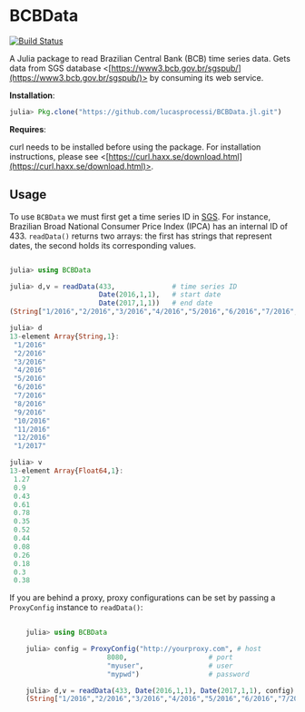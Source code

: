 # BCBData

[![Build Status](https://travis-ci.org/lucasprocessi/BCBData.jl.svg?branch=master)](https://travis-ci.org/lucasprocessi/BCBData.jl)

A Julia package to read Brazilian Central Bank (BCB) time series data. 
Gets data from SGS database <[https://www3.bcb.gov.br/sgspub/](https://www3.bcb.gov.br/sgspub/)> by consuming its web service.


**Installation**: 
```julia
julia> Pkg.clone("https://github.com/lucasprocessi/BCBData.jl.git")
```

**Requires**:

curl needs to be installed before using the package. 
For installation instructions, please see <[https://curl.haxx.se/download.html](https://curl.haxx.se/download.html)>. 

## Usage

To use `BCBData` we must first get a time series ID in [SGS](https://www3.bcb.gov.br/sgspub/). 
For instance, Brazilian Broad National Consumer Price Index (IPCA) has an internal ID of 433.
`readData()` returns two arrays: the first has strings that represent dates, the second holds its corresponding values.

```julia

julia> using BCBData

julia> d,v = readData(433,              # time series ID 
					  Date(2016,1,1),   # start date
					  Date(2017,1,1))   # end date
(String["1/2016","2/2016","3/2016","4/2016","5/2016","6/2016","7/2016","8/2016","9/2016","10/2016","11/2016","12/2016","1/2017"],[1.27,0.9,0.43,0.61,0.78,0.35,0.52,0.44,0.08,0.26,0.18,0.3,0.38])

julia> d
13-element Array{String,1}:
 "1/2016"
 "2/2016"
 "3/2016"
 "4/2016"
 "5/2016"
 "6/2016"
 "7/2016"
 "8/2016"
 "9/2016"
 "10/2016"
 "11/2016"
 "12/2016"
 "1/2017"

julia> v
13-element Array{Float64,1}:
 1.27
 0.9
 0.43
 0.61
 0.78
 0.35
 0.52
 0.44
 0.08
 0.26
 0.18
 0.3
 0.38

```

If you are behind a proxy, proxy configurations can be set by passing a `ProxyConfig` instance to `readData()`:

```julia
	
	julia> using BCBData

	julia> config = ProxyConfig("http://yourproxy.com", # host 
						8080,                    # port
						"myuser",                # user
						"mypwd")                 # password

	julia> d,v = readData(433, Date(2016,1,1), Date(2017,1,1), config)
	(String["1/2016","2/2016","3/2016","4/2016","5/2016","6/2016","7/2016","8/2016","9/2016","10/2016","11/2016","12/2016","1/2017"],[1.27,0.9,0.43,0.61,0.78,0.35,0.52,0.44,0.08,0.26,0.18,0.3,0.38])

``` 